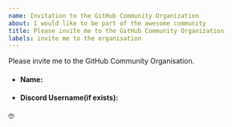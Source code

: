 ```yaml
---
name: Invitation to the GitHub Community Organization
about: I would like to be part of the awesome community
title: Please invite me to the GitHub Community Organization
labels: invite me to the organisation
---
```


<!---
An invitation for the GitHub Organization will be sent soon. We look forward to having you part of our community :nerd_face:
Don't forget after accepting to make it public so it appears on your GitHub profile for everyone else to see, you can do this by finding your name in the GitHub organization list and change the dropdown to public https://github.com/orgs/CodeVisors/people

- Remember contributing to open source is not just about code, its about collaboration, communication, and adding value

I hope that helps
-->

Please invite me to the GitHub Community Organisation.

<!--more-specification(if any)-->

<!--Some Details-->

- #### Name:

- #### Discord Username(if exists):

<!--https://discord.gg/QW3zXaw4 (link to our discord server)-->

<!--What do you like about this community/ why do you want to join-->

:nerd_face:
